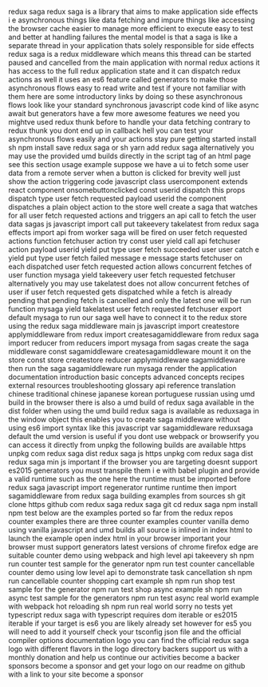redux saga redux saga is a library that aims to make application side effects i e asynchronous things like data fetching and impure things like accessing the browser cache easier to manage more efficient to execute easy to test and better at handling failures the mental model is that a saga is like a separate thread in your application thats solely responsible for side effects redux saga is a redux middleware which means this thread can be started paused and cancelled from the main application with normal redux actions it has access to the full redux application state and it can dispatch redux actions as well it uses an es6 feature called generators to make those asynchronous flows easy to read write and test if youre not familiar with them here are some introductory links by doing so these asynchronous flows look like your standard synchronous javascript code kind of like async await but generators have a few more awesome features we need you mightve used redux thunk before to handle your data fetching contrary to redux thunk you dont end up in callback hell you can test your asynchronous flows easily and your actions stay pure getting started install sh npm install save redux saga or sh yarn add redux saga alternatively you may use the provided umd builds directly in the script tag of an html page see this section usage example suppose we have a ui to fetch some user data from a remote server when a button is clicked for brevity well just show the action triggering code javascript class usercomponent extends react component onsomebuttonclicked const userid dispatch this props dispatch type user fetch requested payload userid the component dispatches a plain object action to the store well create a saga that watches for all user fetch requested actions and triggers an api call to fetch the user data sagas js javascript import call put takeevery takelatest from redux saga effects import api from worker saga will be fired on user fetch requested actions function fetchuser action try const user yield call api fetchuser action payload userid yield put type user fetch succeeded user user catch e yield put type user fetch failed message e message starts fetchuser on each dispatched user fetch requested action allows concurrent fetches of user function mysaga yield takeevery user fetch requested fetchuser alternatively you may use takelatest does not allow concurrent fetches of user if user fetch requested gets dispatched while a fetch is already pending that pending fetch is cancelled and only the latest one will be run function mysaga yield takelatest user fetch requested fetchuser export default mysaga to run our saga well have to connect it to the redux store using the redux saga middleware main js javascript import createstore applymiddleware from redux import createsagamiddleware from redux saga import reducer from reducers import mysaga from sagas create the saga middleware const sagamiddleware createsagamiddleware mount it on the store const store createstore reducer applymiddleware sagamiddleware then run the saga sagamiddleware run mysaga render the application documentation introduction basic concepts advanced concepts recipes external resources troubleshooting glossary api reference translation chinese traditional chinese japanese korean portuguese russian using umd build in the browser there is also a umd build of redux saga available in the dist folder when using the umd build redux saga is available as reduxsaga in the window object this enables you to create saga middleware without using es6 import syntax like this javascript var sagamiddleware reduxsaga default the umd version is useful if you dont use webpack or browserify you can access it directly from unpkg the following builds are available https unpkg com redux saga dist redux saga js https unpkg com redux saga dist redux saga min js important if the browser you are targeting doesnt support es2015 generators you must transpile them i e with babel plugin and provide a valid runtime such as the one here the runtime must be imported before redux saga javascript import regenerator runtime runtime then import sagamiddleware from redux saga building examples from sources sh git clone https github com redux saga redux saga git cd redux saga npm install npm test below are the examples ported so far from the redux repos counter examples there are three counter examples counter vanilla demo using vanilla javascript and umd builds all source is inlined in index html to launch the example open index html in your browser important your browser must support generators latest versions of chrome firefox edge are suitable counter demo using webpack and high level api takeevery sh npm run counter test sample for the generator npm run test counter cancellable counter demo using low level api to demonstrate task cancellation sh npm run cancellable counter shopping cart example sh npm run shop test sample for the generator npm run test shop async example sh npm run async test sample for the generators npm run test async real world example with webpack hot reloading sh npm run real world sorry no tests yet typescript redux saga with typescript requires dom iterable or es2015 iterable if your target is es6 you are likely already set however for es5 you will need to add it yourself check your tsconfig json file and the official compiler options documentation logo you can find the official redux saga logo with different flavors in the logo directory backers support us with a monthly donation and help us continue our activities become a backer sponsors become a sponsor and get your logo on our readme on github with a link to your site become a sponsor